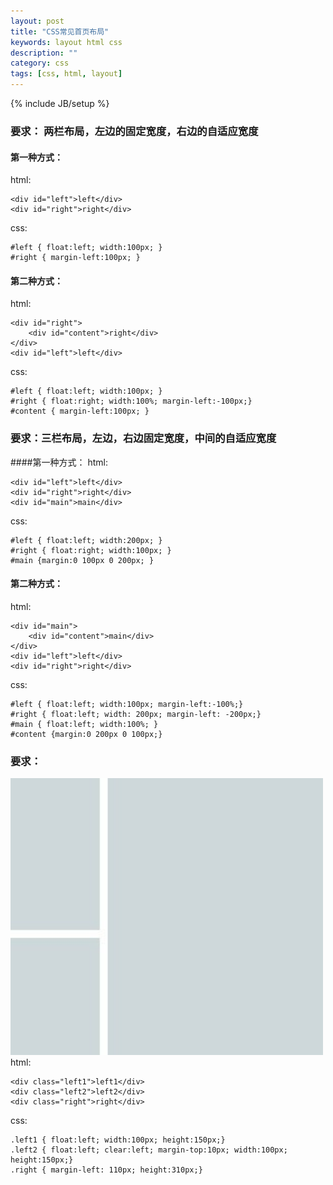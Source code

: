 ```yaml
---
layout: post
title: "CSS常见首页布局"
keywords: layout html css
description: ""
category: css
tags: [css, html, layout]
---
```

{% include JB/setup %}

### 要求： 两栏布局，左边的固定宽度，右边的自适应宽度
#### 第一种方式：
html:

```
<div id="left">left</div>
<div id="right">right</div>
```

<!-- more -->

css:

```
#left { float:left; width:100px; }
#right { margin-left:100px; }
```

#### 第二种方式：
html:

```
<div id="right">
	<div id="content">right</div>
</div>
<div id="left">left</div>
```

css:

```
#left { float:left; width:100px; }
#right { float:right; width:100%; margin-left:-100px;}
#content { margin-left:100px; }
```

### 要求：三栏布局，左边，右边固定宽度，中间的自适应宽度
####第一种方式：
html:

```
<div id="left">left</div>
<div id="right">right</div>
<div id="main">main</div>
```

css:

```
#left { float:left; width:200px; }
#right { float:right; width:100px; }
#main {margin:0 100px 0 200px; }
```

#### 第二种方式：
html:

```
<div id="main">
    <div id="content">main</div>
</div>
<div id="left">left</div>
<div id="right">right</div>
```

css:

```
#left { float:left; width:100px; margin-left:-100%;}
#right { float:left; width: 200px; margin-left: -200px;}
#main { float:left; width:100%; }
#content {margin:0 200px 0 100px;}
```

### 要求：
<img src="/assets/images/css-layout/layout_01.jpg" width="500" />
html:

```
<div class="left1">left1</div>
<div class="left2">left2</div>
<div class="right">right</div>
```

css:

```
.left1 { float:left; width:100px; height:150px;}
.left2 { float:left; clear:left; margin-top:10px; width:100px; height:150px;}
.right { margin-left: 110px; height:310px;}
```
